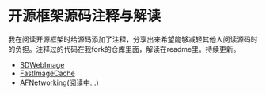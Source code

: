 # 开源框架源码注释与解读
我在阅读开源框架时给源码添加了注释，分享出来希望能够减轻其他人阅读源码时的负担。注释过的代码在我fork的仓库里面，解读在readme里。持续更新。
* [SDWebImage](https://github.com/NazgulLee/SDWebImage)
* [FastImageCache](https://github.com/NazgulLee/FastImageCache)
* [AFNetworking(阅读中...)](https://github.com/NazgulLee/AFNetworking)
